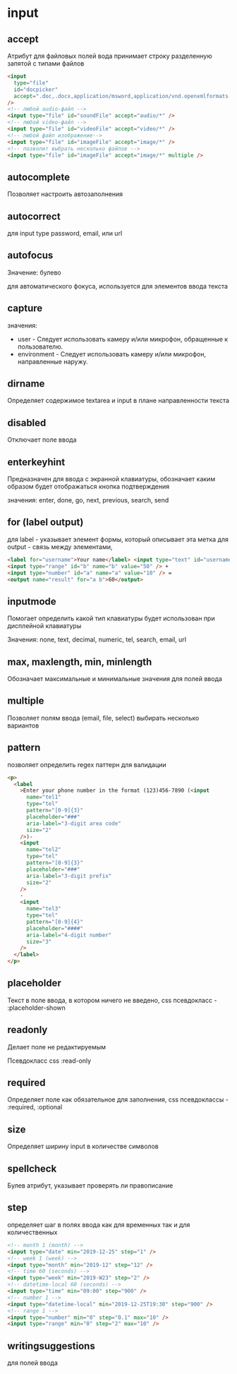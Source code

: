 # input

<!-- accept ------------------------------------------------------------------------------------------------------------>

## accept

Атрибут для файловых полей вода принимает строку разделенную запятой с типами файлов

```html
<input
  type="file"
  id="docpicker"
  accept=".doc,.docx,application/msword,application/vnd.openxmlformats-officedocument.wordprocessingml.document"
/>
<!-- любой audio-файл -->
<input type="file" id="soundFile" accept="audio/*" />
<!-- любой video-файл -->
<input type="file" id="videoFile" accept="video/*" />
<!-- любой файл изображение-->
<input type="file" id="imageFile" accept="image/*" />
<!-- позволит выбрать несколько файлов -->
<input type="file" id="imageFile" accept="image/*" multiple />
```

<!-- autocomplete ------------------------------------------------------------------------------------------------------------>

## autocomplete

Позволяет настроить автозаполнения

<!-- autocorrect ------------------------------------------------------------------------------------------------------------>

## autocorrect

для input type password, email, или url

<!-- autofocus ------------------------------------------------------------------------------------------------------------>

## autofocus

Значение: булево

для автоматического фокуса, используется для элементов ввода текста

<!-- capture ------------------------------------------------------------------------------------------------------------>

## capture

значения:

- user - Следует использовать камеру и/или микрофон, обращенные к пользователю.
- environment - Следует использовать камеру и/или микрофон, направленные наружу.

<!-- dirname ------------------------------------------------------------------------------------------------------------>

## dirname

Определяет содержимое textarea и input в плане направленности текста

<!-- disabled ------------------------------------------------------------------------------------------------------------>

## disabled

Отключает поле ввода

<!-- enterkeyhint ------------------------------------------------------------------------------------------------------------->

## enterkeyhint

Предназначен для ввода с экранной клавиатуры, обозначает каким образом будет отображаться кнопка подтверждения

значения: enter, done, go, next, previous, search, send

<!-- for (label output)-------------------------------------------------------------------------------------------------------------->

## for (label output)

для label - указывает элемент формы, который описывает эта метка
для output - связь между элементами,

```html
<label for="username">Your name</label> <input type="text" id="username" />
<input type="range" id="b" name="b" value="50" /> +
<input type="number" id="a" name="a" value="10" /> =
<output name="result" for="a b">60</output>
```

<!-- inputmode ------------------------------------------------------------------------------------------------------------>

## inputmode

Помогает определить какой тип клавиатуры будет использован при дисплейной клавиатуры

Значения: none, text, decimal, numeric, tel, search, email, url

<!-- max ------------------------------------------------------------------------------------------------------------>

## max, maxlength, min, minlength

Обозначает максимальные и минимальные значения для полей ввода

<!-- multiple ------------------------------------------------------------------------------------------------------------>

## multiple

Позволяет полям ввода (email, file, select) выбирать несколько вариантов

<!-- pattern ------------------------------------------------------------------------------------------------------------>

## pattern

позволяет определить regex паттерн для валидации

```html
<p>
  <label
    >Enter your phone number in the format (123)456-7890 (<input
      name="tel1"
      type="tel"
      pattern="[0-9]{3}"
      placeholder="###"
      aria-label="3-digit area code"
      size="2"
    />)-
    <input
      name="tel2"
      type="tel"
      pattern="[0-9]{3}"
      placeholder="###"
      aria-label="3-digit prefix"
      size="2"
    />
    -
    <input
      name="tel3"
      type="tel"
      pattern="[0-9]{4}"
      placeholder="####"
      aria-label="4-digit number"
      size="3"
    />
  </label>
</p>
```

<!-- placeholder ------------------------------------------------------------------------------------------------------------>

## placeholder

Текст в поле ввода, в котором ничего не введено, css псевдокласс - :placeholder-shown

<!-- readonly ------------------------------------------------------------------------------------------------------------>

## readonly

Делает поле не редактируемым

Псевдокласс css :read-only

<!-- required ------------------------------------------------------------------------------------------------------------>

## required

Определяет поле как обязательное для заполнения, css псевдоклассы - :required, :optional

<!-- size ------------------------------------------------------------------------------------------------------------>

## size

Определяет ширину input в количестве символов

<!-- spellcheck ------------------------------------------------------------------------------------------------------------>

## spellcheck

Булев атрибут, указывает проверять ли правописание

<!-- step ------------------------------------------------------------------------------------------------------------>

## step

определяет шаг в полях ввода как для временных так и для количественных

```html
<!-- month 1 (month) -->
<input type="date" min="2019-12-25" step="1" />
<!-- week 1 (week) -->
<input type="month" min="2019-12" step="12" />
<!-- time 60 (seconds) -->
<input type="week" min="2019-W23" step="2" />
<!-- datetime-local 60 (seconds) -->
<input type="time" min="09:00" step="900" />
<!-- number 1 -->
<input type="datetime-local" min="2019-12-25T19:30" step="900" />
<!-- range 1 -->
<input type="number" min="0" step="0.1" max="10" />
<input type="range" min="0" step="2" max="10" />
```

<!-- writingsuggestions ------------------------------------------------------------------------------------------------------------>

## writingsuggestions

для полей ввода
